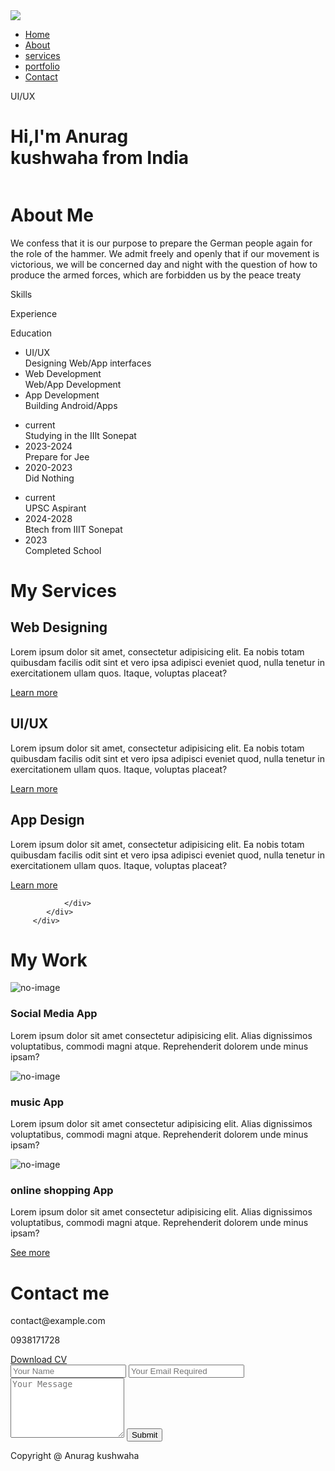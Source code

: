 
<!DOCTYPE html>
<html lang="en">
<head>
    <meta charset="UTF-8">
    <meta name="viewport" content="width=device-width, initial-scale=1.0">
    <title>Portfolio Website</title>
    <link rel="stylesheet" href="https://cdnjs.cloudflare.com/ajax/libs/font-awesome/6.7.2/css/all.min.css" integrity="sha512-Evv84Mr4kqVGRNSgIGL/F/aIDqQb7xQ2vcrdIwxfjThSH8CSR7PBEakCr51Ck+w+/U6swU2Im1vVX0SVk9ABhg==" crossorigin="anonymous" referrerpolicy="no-referrer" />
    <link rel="stylesheet" href="style.css">
</head>
<body>
<div id="header">
    <div class="container">
        <nav>
            <img src="logo.png" class="logo" >
            <ul id="sidemenu">
                <li> <a href="#header">Home</a></li>
                <li> <a href="#about">About</a></li>
                <li> <a href="#services">services</a></li>
                <li> <a href="#portfolio">portfolio</a></li>
                <li> <a href="#contact">Contact</a></li>
                <i class=" fas fa-solid fa-xmark" onclick="closemenu()"></i>
            </ul>
            <i class=" fas fa-solid fa-bars" onclick="openmenu()"></i>
        </nav>
        <div class="header-text">
            <p>UI/UX</p>
            <h1>Hi,I'm <span> Anurag</span><br> kushwaha from India </h1>
        </div>
    </div>
</div> 
<!-- About -->
   <div id="about">
    <div class="container">
       <div class="row">
        <div class="about-col-1">
            <img src="user.png" alt="">
        </div>
         <div class="about-col-2">
            <h1 class="sub-title">About Me</h1>
            <p>We confess that it is our purpose to prepare the German people again for the role of the hammer. We admit freely and openly that if our movement is victorious, we will be concerned day and night with the question of how to produce the armed forces, which are forbidden us by the peace treaty</p>
            <div class="tab-titles">
                <p class="tab-links active-link " onclick="opentab('skills')">Skills</p>
                <p class="tab-links"onclick="opentab('experience')">Experience</p>
                <p class="tab-links"onclick="opentab('education')">Education</p>
            </div>
            <div class="tab-contents active-tab" id="skills">
                <ul>
                <li> <span>UI/UX</span><br>Designing Web/App interfaces</li>
                <li> <span>Web Development</span><br> Web/App Development</li>
                <li><span>App Development</span><br>Building Android/Apps</li>
                </ul>
            </div>
             <!-- experience -->
            <div class="tab-contents" id="experience">
                <ul>
                <li> <span>current</span><br>Studying in the IIIt Sonepat</li>
                <li> <span>2023-2024</span><br> Prepare for Jee</li>
                <li><span>2020-2023</span><br>Did Nothing</li>
                </ul>
            </div>
              <!-- education -->
            <div class="tab-contents" id="education">
                <ul>
                <li> <span>current</span><br>UPSC Aspirant</li>
                <li> <span>2024-2028</span><br> Btech from IIIT Sonepat</li>
                <li><span>2023</span><br>Completed School</li>
                </ul>
            </div>
         </div>
       </div>
    </div>
   </div>
    <!--     services -->
         <div id="services">
            <div class="container">
                <h1 class="sub-title">My Services</h1>
                <div class="serviceslist">
                   <div>
                    <i class="fa-solid fa-code"></i>
                    <h2>Web Designing</h2>
                    <p>Lorem ipsum dolor sit amet, consectetur adipisicing elit. 
                        Ea nobis totam quibusdam facilis odit sint et vero ipsa adipisci eveniet quod, 
                        nulla tenetur in exercitationem ullam quos. Itaque, voluptas placeat?</p>
                        <a href="#">Learn more</a>
                   </div> 
                   <div>
                    <i class="fa-solid fa-crop"></i>
                    <h2>UI/UX</h2>
                    <p>Lorem ipsum dolor sit amet, consectetur adipisicing elit. 
                        Ea nobis totam quibusdam facilis odit sint et vero ipsa adipisci eveniet quod, 
                        nulla tenetur in exercitationem ullam quos. Itaque, voluptas placeat?</p>
                        <a href="#">Learn more</a>
                   </div>
                   <div>
                    <i class="fa-brands fa-app-store"></i>
                    <h2>App Design</h2>
                    <p>Lorem ipsum dolor sit amet, consectetur adipisicing elit. 
                        Ea nobis totam quibusdam facilis odit sint et vero ipsa adipisci eveniet quod, 
                        nulla tenetur in exercitationem ullam quos. Itaque, voluptas placeat?</p>
                        <a href="#">Learn more</a>
                   </div>
                   
                </div>
            </div>
         </div>

<!-- portfolio -->
  <div id="portfolio">
      <div class="container">
        <h1 class="sub-title">My Work</h1>
        <div class="work-list">
                <div class="work">
                    <img src="work-1.png" alt="no-image">
                    <div class="layer">
                        <h3>Social Media App</h3>
                        <p>Lorem ipsum dolor sit amet consectetur adipisicing elit. Alias dignissimos voluptatibus, commodi  
                            magni atque. Reprehenderit dolorem unde minus ipsam?</p>
                        <a href="#"><i class="fa-solid fa-arrow-up-right-from-square"></i></a>
                    </div>
                    </div>
                <div class="work">
                    <img src="work-2.png" alt="no-image">
                    <div class="layer">
                        <h3>music App</h3>
                        <p>Lorem ipsum dolor sit amet consectetur adipisicing elit. Alias dignissimos voluptatibus, commodi 
                            magni atque. Reprehenderit dolorem unde minus ipsam?</p>
                        <a href="#"><i class="fa-solid fa-arrow-up-right-from-square"></i></a>
                    </div>
                   </div>
                   <div class="work">
                    <img src="work-3.png" alt="no-image">
                    <div class="layer">
                        <h3>online shopping App</h3>
                        <p>Lorem ipsum dolor sit amet consectetur adipisicing elit. Alias dignissimos voluptatibus, commodi 
                            magni atque. Reprehenderit dolorem unde minus ipsam?</p>
                        <a href="#"><i class="fa-solid fa-arrow-up-right-from-square"></i></a>
                    </div>
                   </div>
        </div>
        <a href="#" class="btn">See more</a>
      </div>
  </div>
<!------contact------->
<div id="contact">
      <div class="container">
        <div class="row">
            <div class="contact-left">
                <h1 class="sub-title">Contact me</h1>
                <p><i class="fa-solid fa-paper-plane"></i>contact@example.com</p>
                <p><i class="fa-solid fa-phone"></i>0938171728</p>
                <div class="social-icon">
                    <a href="https://www.facebook.com/"><i class="fa-brands fa-facebook"></i></a>
                    <a href="https://www.instagram.com/"><i class="fa-brands fa-x-twitter"></i></a>
                    <a href="https://www.instagram.com/"><i class="fa-brands fa-instagram"></i></a>
                    <a href="www.linkedin.com/in/anurag-kushwaha-60142a32a"><i class="fa-brands fa-linkedin"></i></a>
                </div>
                <a href="my-cv.pdf"  download  class="btn btn2">Download CV</a>
            </div>
             <div class="contact-right">
                <form action="">
                    <input type="text" name="Name" placeholder="Your Name">
                    <input type="email" name="email" id="email" placeholder="Your Email Required">
                    <textarea name="message" id="" rows="6" placeholder="Your Message"></textarea>
                    <button type="submit" class="btn btn2">Submit</button>
                </form>
             </div>
        </div>
      </div>
      <div class="copyright">
        <p>Copyright @ Anurag kushwaha <i class="fa-solid fa-heart"></i></p>
      </div>
</div>




   <script>
    var tablinks=document.getElementsByClassName("tab-links");
    var tabconents=document.getElementsByClassName("tab-contents");
    function opentab(tabname){
        for(tablink of tablinks){
            tablink.classList.remove("active-link")
        }
        for(tabconent of tabconents){
            tabconent.classList.remove("active-tab")
        }
        event.currentTarget.classList.add("active-link");
        document.getElementById(tabname).classList.add("active-tab")
    }

   </script>
   <script>
    let sidemenu=document.getElementById("sidemenu");
   function openmenu(){
      sidemenu.style.right="0";
   }
   function closemenu(){
      sidemenu.style.right="-200px";
   }
   </script>
</body>
</html>
